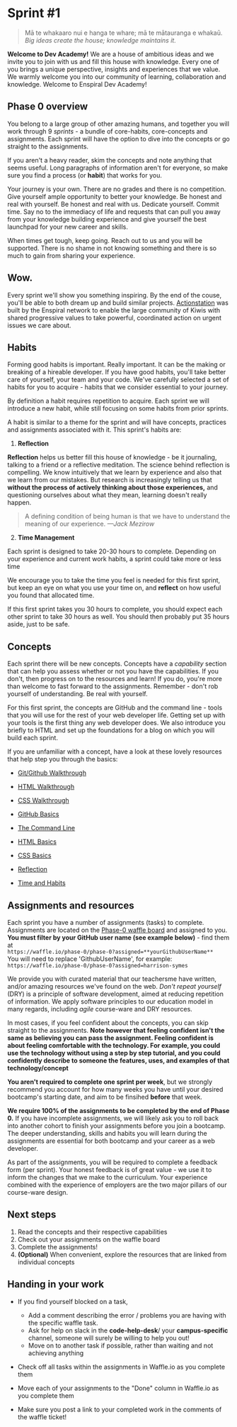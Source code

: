 # Sprint #1

> Mā te whakaaro nui e hanga te whare;
> mā te mātauranga e whakaū.<br>
> _Big ideas create the house; knowledge maintains it._  

**Welcome to Dev Academy!** We are a house of ambitious ideas and we invite you to join with us and fill this house with knowledge. Every one of you brings a unique perspective, insights and experiences that we value. We warmly welcome you into our community of learning, collaboration and knowledge. Welcome to Enspiral Dev Academy!


## Phase 0 overview

You belong to a large group of other amazing humans, and together you will work through 9 _sprints_ - a bundle of core-habits, core-concepts and assignments. Each sprint will have the option to dive into the concepts or go straight to the assignments.

If you aren't a heavy reader, skim the concepts and note anything that seems useful. Long paragraphs of information aren't for everyone, so make sure you find a process (or **habit**) that works for you.

Your journey is your own. There are no grades and there is no competition. Give yourself ample opportunity to better your knowledge. Be honest and real with yourself. Be honest and real with us. Dedicate yourself. Commit time. Say no to the immediacy of life and requests that can pull you away from your knowledge building experience and give yourself the best launchpad for your new career and skills.

When times get tough, keep going. Reach out to us and you will be supported. There is no shame in not knowing something and there is so much to gain from sharing your experience.


## Wow.

Every sprint we'll show you something inspiring. By the end of the couse, you'll be able to both dream up and build similar projects.
[Actionstation](http://www.actionstation.org.nz/about) was built by the Enspiral network to enable the large community of Kiwis with shared progressive values to take powerful, coordinated action on urgent issues we care about.


## Habits

Forming good habits is important. Really important. It can be the making or breaking of a hireable developer. If you have good habits, you'll take better care of yourself, your team and your code. We've carefully selected a set of habits for you to acquire - habits that we consider essential to your journey.

By definition a habit requires repetition to acquire. Each sprint we will introduce a new habit, while still focusing on some habits from prior sprints.

A habit is similar to a theme for the sprint and will have concepts, practices and assignments associated with it. This sprint's habits are:

1. **Reflection**

**Reflection** helps us better fill this house of knowledge - be it journaling, talking to a friend or a reflective meditation.
The science behind reflection is compelling. We know intuitively that we learn by experience and also that we learn from our mistakes. But research is increasingly telling us that **without the process of actively thinking about those experiences,** and questioning ourselves about what they mean, learning doesn't really happen.

> A defining condition of being human is that we have to understand the meaning of our experience.
> *—Jack Mezirow*

2. **Time Management**

Each sprint is designed to take 20-30 hours to complete. Depending on your experience and current work habits, a sprint could take more or less time

We encourage you to take the time you feel is needed for this first sprint, but keep an eye on what you use your time on, and **reflect** on how useful you found that allocated time.

If this first sprint takes you 30 hours to complete, you should expect each other sprint to take 30 hours as well. You should then probably put 35 hours aside, just to be safe.  


## Concepts

Each sprint there will be new concepts. Concepts have a _capability_ section that can help you assess whether or not you have the capabilities. If you don't, then progress on to the resources and learn! If you do, you're more than welcome to fast forward to the assignments. Remember - don't rob yourself of understanding. Be real with yourself.

For this first sprint, the concepts are GitHub and the command line - tools that you will use for the rest of your web developer life. Getting set up with your tools is the first thing any web developer does. We also introduce you briefly to HTML and set up the foundations for a blog on which you will build each sprint.

If you are unfamiliar with a concept, have a look at these lovely resources that help step you through the basics:

* [Git/Github Walkthrough](./walkthroughs/git/gitBasics.md)
* [HTML Walkthrough](./walkthroughs/html/htmlBasics.md)
* [CSS Walkthrough](./walkthroughs/css/cssBasics.md)


* [GitHub Basics](https://github.com/dev-academy-programme/curriculum/tree/master/concepts/github-basics)
* [The Command Line](https://github.com/dev-academy-programme/curriculum/tree/master/concepts/command-line-basics)
* [HTML Basics](https://github.com/dev-academy-programme/curriculum/tree/master/concepts/html-basics-1)
* [CSS Basics](https://github.com/dev-academy-programme/curriculum/tree/master/concepts/css-basics-1)
*  [Reflection](https://github.com/dev-academy-programme/curriculum/tree/master/resources/nt-reflection-ARTICLE)
* [Time and Habits](https://github.com/dev-academy-programme/curriculum/tree/master/concepts/nt-time-management)


## Assignments and resources
Each sprint you have a number of assignments (tasks) to complete. Assignments are located on the [Phase-0 waffle board](https://waffle.io/phase-0/phase-0) and assigned to you. **You must filter by your GitHub user name (see example below)** - find them at<br> `https://waffle.io/phase-0/phase-0?assigned=**yourGithubUserName**`
<br>
You will need to replace 'GithubUserName', for example:<br> `https://waffle.io/phase-0/phase-0?assigned=harrison-symes`

We provide you with curated material that our teachersme have written, and/or amazing resources we've found on the web. _Don't repeat yourself_ (DRY) is a principle of software development, aimed at reducing repetition of information. We apply software principles to our education model in many regards, including _agile_ course-ware and DRY resources.

In most cases, if you feel confident about the concepts, you can skip straight to the assignments. **Note however that feeling confident isn't the same as believing you can pass the assignment. Feeling confident is about feeling comfortable with the technology. For example, you could use the technology without using a step by step tutorial, and you could confidently describe to someone the features, uses, and examples of that technology/concept**

**You aren't required to complete one sprint per week**, but we strongly recommend you account for how many weeks you have until your desired bootcamp's starting date, and aim to be finsihed **before** that week.

**We require 100% of the assignments to be completed by the end of Phase 0.** If you have incomplete assignments, we will likely ask you to roll back into another cohort to finish your assignments before you join a bootcamp. The deeper understanding, skills and habits you will learn during the assignments are essential for both bootcamp and your career as a web developer.

As part of the assignments, you will be required to complete a feedback form (per sprint). Your honest feedback is of great value - we use it to inform the changes that we make to the curriculum. Your experience combined with the experience of employers are the two major pillars of our course-ware design.


## Next steps
1. Read the concepts and their respective capabilities
2. Check out your assignments on the waffle board
3. Complete the assignments!
4. **(Optional)** When convenient, explore the resources that are linked from individual concepts


## Handing in your work
- If you find yourself blocked on a task,
  - Add a comment describing the error / problems you are having with the specific waffle task.
  - Ask for help on slack in the **code-help-desk**/ your **campus-specific** channel, someone will surely be willing to help you out!
  - Move on to another task if possible, rather than waiting and not achieving anything


- Check off all tasks within the assignments in Waffle.io as you complete them
- Move each of your assignments to the "Done" column in Waffle.io as you complete them
- Make sure you post a link to your completed work in the comments of the waffle ticket!
